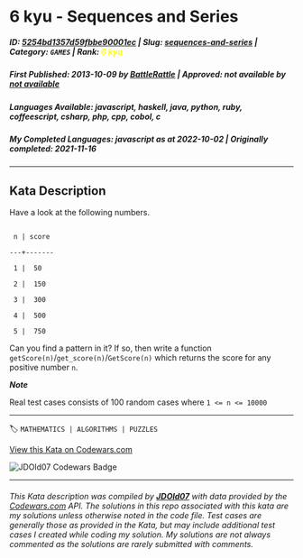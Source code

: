 # 6 kyu - Sequences and Series

##### **ID**: [5254bd1357d59fbbe90001ec](https://www.codewars.com/kata/5254bd1357d59fbbe90001ec) | **Slug**: [sequences-and-series](https://www.codewars.com/kata/5254bd1357d59fbbe90001ec) | **Category**: `GAMES` | **Rank**: <span style="color:yellow">6 kyu</span>

##### **First Published**: 2013-10-09 ***by*** [BattleRattle](https://www.codewars.com/users/BattleRattle) | **Approved**: *not available* ***by*** [*not available*](*https://www.codewars.com*)

##### **Languages Available**: javascript, haskell, java, python, ruby, coffeescript, csharp, php, cpp, cobol, c

##### **My Completed Languages**: javascript ***as at*** 2022-10-02 | **Originally completed**: 2021-11-16

---

## Kata Description


Have a look at the following numbers.



```

 n | score

---+-------

 1 |  50

 2 |  150

 3 |  300

 4 |  500

 5 |  750

```



Can you find a pattern in it? If so, then write a function `getScore(n)`/`get_score(n)`/`GetScore(n)` which returns the score for any positive number `n`.





___Note___

Real test cases consists of 100 random cases where `1 <= n <= 10000`





---


🏷 `MATHEMATICS | ALGORITHMS | PUZZLES`


[View this Kata on Codewars.com](https://www.codewars.com/kata/5254bd1357d59fbbe90001ec)

![](https://www.codewars.com/users/jdold07/badges/large "JDOld07 Codewars Badge")

---

###### *This Kata description was compiled by [**JDOld07**](https://tpstech.dev) with data provided by the [Codewars.com](https://www.codewars.com) API.  The solutions in this repo associated with this kata are my solutions unless otherwise noted in the code file.  Test cases are generally those as provided in the Kata, but may include additional test cases I created while coding my solution.  My solutions are not always commented as the solutions are rarely submitted with comments.*
